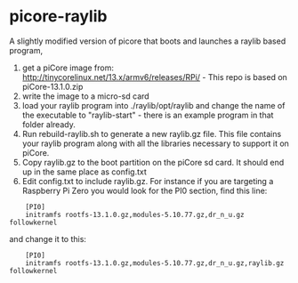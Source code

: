 # picore-raylib
A slightly modified version of picore that boots and launches a raylib based program,

1. get a piCore image from: http://tinycorelinux.net/13.x/armv6/releases/RPi/ - This repo is based on piCore-13.1.0.zip
2. write the image to a micro-sd card
3. load your raylib program into ./raylib/opt/raylib and change the name of the executable to "raylib-start" - there is an example program in that folder already.
4. Run rebuild-raylib.sh to generate a new raylib.gz file. This file contains your raylib program along with all the libraries necessary to support it on piCore.
5. Copy raylib.gz to the boot partition on the piCore sd card. It should end up in the same place as config.txt
6. Edit config.txt to include raylib.gz. For instance if you are targeting a Raspberry Pi Zero you would look for the PI0 section, find this line:

```
    [PI0]
    initramfs rootfs-13.1.0.gz,modules-5.10.77.gz,dr_n_u.gz followkernel
```

and change it to this:

```
    [PI0]
    initramfs rootfs-13.1.0.gz,modules-5.10.77.gz,dr_n_u.gz,raylib.gz followkernel
```
